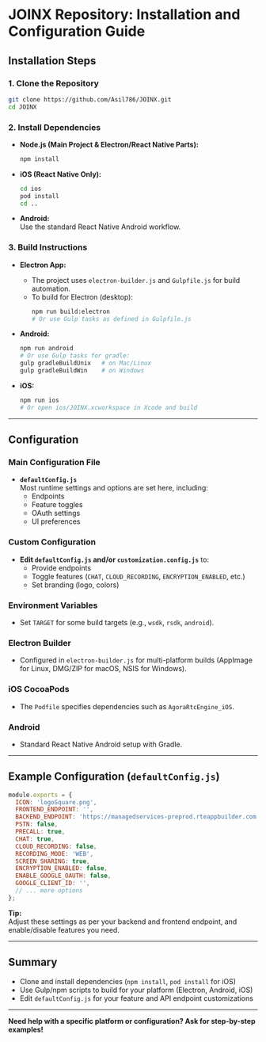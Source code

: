 # JOINX Repository: Installation and Configuration Guide

## Installation Steps

### 1. Clone the Repository

```bash
git clone https://github.com/Asil786/JOINX.git
cd JOINX
```

### 2. Install Dependencies

- **Node.js (Main Project & Electron/React Native Parts):**
    ```bash
    npm install
    ```
- **iOS (React Native Only):**
    ```bash
    cd ios
    pod install
    cd ..
    ```
- **Android:**  
  Use the standard React Native Android workflow.

### 3. Build Instructions

- **Electron App:**
    - The project uses `electron-builder.js` and `Gulpfile.js` for build automation.
    - To build for Electron (desktop):
      ```bash
      npm run build:electron
      # Or use Gulp tasks as defined in Gulpfile.js
      ```

- **Android:**
    ```bash
    npm run android
    # Or use Gulp tasks for gradle:
    gulp gradleBuildUnix   # on Mac/Linux
    gulp gradleBuildWin    # on Windows
    ```

- **iOS:**
    ```bash
    npm run ios
    # Or open ios/JOINX.xcworkspace in Xcode and build
    ```

---

## Configuration

### Main Configuration File

- **`defaultConfig.js`**  
  Most runtime settings and options are set here, including:
  - Endpoints
  - Feature toggles
  - OAuth settings
  - UI preferences

### Custom Configuration

- **Edit `defaultConfig.js` and/or `customization.config.js`** to:
  - Provide endpoints
  - Toggle features (`CHAT`, `CLOUD_RECORDING`, `ENCRYPTION_ENABLED`, etc.)
  - Set branding (logo, colors)

### Environment Variables

- Set `TARGET` for some build targets (e.g., `wsdk`, `rsdk`, `android`).

### Electron Builder

- Configured in `electron-builder.js` for multi-platform builds (AppImage for Linux, DMG/ZIP for macOS, NSIS for Windows).

### iOS CocoaPods

- The `Podfile` specifies dependencies such as `AgoraRtcEngine_iOS`.

### Android

- Standard React Native Android setup with Gradle.

---

## Example Configuration (`defaultConfig.js`)

```js
module.exports = {
  ICON: 'logoSquare.png',
  FRONTEND_ENDPOINT: '',
  BACKEND_ENDPOINT: 'https://managedservices-preprod.rteappbuilder.com',
  PSTN: false,
  PRECALL: true,
  CHAT: true,
  CLOUD_RECORDING: false,
  RECORDING_MODE: 'WEB',
  SCREEN_SHARING: true,
  ENCRYPTION_ENABLED: false,
  ENABLE_GOOGLE_OAUTH: false,
  GOOGLE_CLIENT_ID: '',
  // ... more options
};
```

**Tip:**  
Adjust these settings as per your backend and frontend endpoint, and enable/disable features you need.

---

## Summary

- Clone and install dependencies (`npm install`, `pod install` for iOS)
- Use Gulp/npm scripts to build for your platform (Electron, Android, iOS)
- Edit `defaultConfig.js` for your feature and API endpoint customizations

---

**Need help with a specific platform or configuration? Ask for step-by-step examples!**
